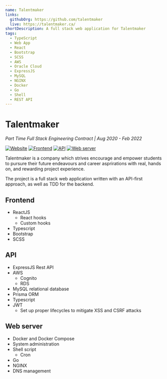 ```yaml
---
name: Talentmaker
links:
  githubOrg: https://github.com/talentmaker
  live: https://talentmaker.ca/
shortDescription: A full stack web application for Talentmaker
tags:
  - TypeScript
  - Web App
  - React
  - Bootstrap
  - SCSS
  - AWS
  - Oracle Cloud
  - ExpressJS
  - MySQL
  - NGINX
  - Docker
  - Go
  - Shell
  - REST API
---
```


# Talentmaker

_Part Time Full Stack Engineering Contract | Aug 2020 - Feb 2022_

[![Website](https://img.shields.io/website?url=https%3A%2F%2Ftalentmaker.ca%2F&style=flat-square&logo=oracle)](https://talentmaker.ca)
[![Frontend](https://img.shields.io/badge/frontend-talentmaker%2Fsite-green?style=flat-square&logo=github)](https://github.com/talentmaker/site)
[![API](https://img.shields.io/badge/api-talentmaker%2Fapi-yellow?style=flat-square&logo=github)](https://github.com/talentmaker/api)
[![Web server](https://img.shields.io/badge/web%20server-talentmaker%2Fweb--server-blue?style=flat-square&logo=github)](https://github.com/talentmaker/web-server)

Talentmaker is a company which strives encourage and empower students to pursure their future endeavours and career asprirations with real, hands on, and rewarding project experience.

The project is a full stack web application written with an API-first approach, as well as TDD for the backend.

## Frontend

- ReactJS
  - React hooks
  - Custom hooks
- Typescript
- Bootstrap
- SCSS

## API

- ExpressJS Rest API
- AWS
  - Cognito
  - RDS
- MySQL relational database
- Prisma ORM
- Typescript
- JWT
  - Set up proper lifecycles to mitigate XSS and CSRF attacks

## Web server

- Docker and Docker Compose
- System administration
- Shell script
  - Cron
- Go
- NGINX
- DNS management
